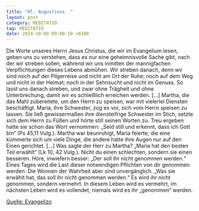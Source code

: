 ```yaml
---
title: "Hl. Augustinus  "
layout: post
category: MEDITATIO
tag: MEDITATIO
date: 2024-10-08 09:00:58 +0100
---
```

 
Die Worte unseres Herrn Jesus Christus, die wir im Evangelium lesen, geben uns zu verstehen, dass es nur eine geheimnisvolle Sache gibt, nach der wir streben sollen, während wir uns inmitten der mannigfachen Verpflichtungen dieses Lebens abmühen. Wir streben danach, denn wir sind noch auf der Pilgerreise und nicht am Ort der Ruhe; noch auf dem Weg und nicht in der Heimat; noch in der Sehnsucht und nicht im Genuss.<!--more--> So lasst uns danach streben, und zwar ohne Trägheit und ohne Unterbrechung, damit wir es schließlich erreichen werden. […]
Martha, die das Mahl zubereitete, um den Herrn zu speisen, war mit vielerlei Diensten beschäftigt. Maria, ihre Schwester, zog es vor, sich vom Herrn speisen zu lassen. Sie ließ gewissermaßen ihre diensteifrige Schwester im Stich, setzte sich dem Herrn zu Füßen und hörte still seinen Worten zu. Treu ergeben hatte sie schon das Wort vernommen: „Seid still  und erkennt, dass ich Gott bin“ (Ps 45,11 Vulg.). Martha war beunruhigt, Maria feierte; die eine kümmerte sich um viele Dinge, die andere hatte ihre Augen nur auf den Einen gerichtet. […]
Was sagte der Herr zu Martha? „Maria hat den besten Teil erwählt“ (Lk 10, 42 Vulg.). Nicht du einen schlechten, sondern sie einen besseren. Höre, inwiefern besser: „Der soll ihr nicht genommen werden.“ Eines Tages wird die Last dieser notwendigen Pflichten von dir genommen werden: Die Wonnen der Wahrheit aber sind unvergänglich. „Was sie erwählt hat, das soll ihr nicht genommen werden.“ Es wird ihr nicht genommen, sondern vermehrt. In diesem Leben wird es vermehrt, im nächsten Leben wird es vollendet, niemals wird es ihr „genommen“ werden.


[Quelle: Evangelizo](https://evangeliumtagfuertag.org/DE/gospel)
